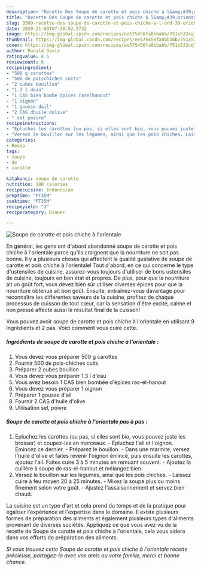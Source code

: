 ```yaml
---
description: "Recette Des Soupe de carotte et pois chiche à l&amp;#39;orientale"
title: "Recette Des Soupe de carotte et pois chiche à l&amp;#39;orientale"
slug: 3509-recette-des-soupe-de-carotte-et-pois-chiche-a-l-and-39-orientale
date: 2020-11-03T07:30:52.373Z
image: https://img-global.cpcdn.com/recipes/ee575456fa8bbabb/751x532cq70/soupe-de-carotte-et-pois-chiche-a-lorientale-photo-principale-de-la-recette.jpg
thumbnail: https://img-global.cpcdn.com/recipes/ee575456fa8bbabb/751x532cq70/soupe-de-carotte-et-pois-chiche-a-lorientale-photo-principale-de-la-recette.jpg
cover: https://img-global.cpcdn.com/recipes/ee575456fa8bbabb/751x532cq70/soupe-de-carotte-et-pois-chiche-a-lorientale-photo-principale-de-la-recette.jpg
author: Ronald Davis
ratingvalue: 4.5
reviewcount: 6
recipeingredient:
- "500 g carottes"
- "500 de poischiches cuits"
- "2 cubes bouillon"
- "1.3 l deau"
- "1 CAS bien bombe dpices raselhanout"
- "1 oignon"
- "1 gousse dail"
- "2 CAS dhuile dolive"
- " sel poivre"
recipeinstructions:
- "Epluchez les carottes (ou pas, si elles sont bio, vous pouvez juste les brosser) et coupez-les en morceaux. Epluchez l&#39;ail et l&#39;oignon. Emincez ce dernier. Préparez le bouillon. Dans une marmite, versez l&#39;huile d&#39;olive et faites revenir l&#39;oignon émincé, puis ensuite les carottes, ajoutez l&#39;ail. Faites cuire 3 à 5 minutes en remuant souvent. Ajoutez la cuillère à soupe de ras-el-hanout et mélangez bien."
- "Versez le bouillon sur les légumes, ainsi que les pois chiches. Laissez cuire à feu moyen 20 à 25 minutes. Mixez la soupe plus ou moins finement selon votre goût. Ajustez l&#39;assaisonnement et servez bien chaud."
categories:
- Resep
tags:
- soupe
- de
- carotte

katakunci: soupe de carotte 
nutrition: 188 calories
recipecuisine: Indonesian
preptime: "PT35M"
cooktime: "PT35M"
recipeyield: "3"
recipecategory: Dinner

---
```



![Soupe de carotte et pois chiche à l&#39;orientale](https://img-global.cpcdn.com/recipes/ee575456fa8bbabb/751x532cq70/soupe-de-carotte-et-pois-chiche-a-lorientale-photo-principale-de-la-recette.jpg)

En général, les gens ont d'abord abandonné soupe de carotte et pois chiche à l&#39;orientale parce qu'ils craignent que la nourriture ne soit pas bonne. Il y a plusieurs choses qui affectent la qualité gustative de soupe de carotte et pois chiche à l&#39;orientale! Tout d'abord, en ce qui concerne le type d'ustensiles de cuisine, assurez-vous toujours d'utiliser de bons ustensiles de cuisine, toujours en bon état et propres. De plus, pour que la nourriture ait un goût fort, vous devez bien sûr utiliser diverses épices pour que la nourriture obtenue ait bon goût. Ensuite, entraînez-vous davantage pour reconnaître les différentes saveurs de la cuisine, profitez de chaque processus de cuisson de tout cœur, car la sensation d'être excité, calme et non pressé affecte aussi le résultat final de la cuisson!

<!--inarticleads1-->

Vous pouvez avoir soupe de carotte et pois chiche à l&#39;orientale en utilisant 9 Ingrédients et 2 pas. Voici comment vous cuire cette.

##### Ingrédients de soupe de carotte et pois chiche à l&#39;orientale :

1. Vous devez vous préparer 500 g carottes
1. Fournir 500 de pois-chiches cuits
1. Préparer 2 cubes bouillon
1. Vous devez vous préparer 1.3 l d&#39;eau
1. Vous avez besoin 1 CAS bien bombée d&#39;épices ras-el-hanout
1. Vous devez vous préparer 1 oignon
1. Préparer 1 gousse d&#39;ail
1. Fournir 2 CAS d&#39;huile d&#39;olive
1. Utilisation  sel, poivre




<!--inarticleads2-->

##### Soupe de carotte et pois chiche à l&#39;orientale pas à pas :

1. Epluchez les carottes (ou pas, si elles sont bio, vous pouvez juste les brosser) et coupez-les en morceaux. - Epluchez l&#39;ail et l&#39;oignon. Emincez ce dernier. - Préparez le bouillon. - Dans une marmite, versez l&#39;huile d&#39;olive et faites revenir l&#39;oignon émincé, puis ensuite les carottes, ajoutez l&#39;ail. Faites cuire 3 à 5 minutes en remuant souvent. - Ajoutez la cuillère à soupe de ras-el-hanout et mélangez bien.
1. Versez le bouillon sur les légumes, ainsi que les pois chiches. - Laissez cuire à feu moyen 20 à 25 minutes. - Mixez la soupe plus ou moins finement selon votre goût. - Ajustez l&#39;assaisonnement et servez bien chaud.




<!--inarticleads1-->

<p>
La cuisine est un type d'art et cela prend du temps et de la pratique pour égaliser l'expérience et l'expertise dans le domaine. Il existe plusieurs formes de préparation des aliments et également plusieurs types d'aliments provenant de diverses sociétés. Appliquez ce que vous avez vu de la recette de Soupe de carotte et pois chiche à l&#39;orientale, cela vous aidera dans vos efforts de préparation des aliments.
</p>

<p>
<i>Si vous trouvez cette Soupe de carotte et pois chiche à l&#39;orientale recette précieuse, partagez-la avec vos amis ou votre famille, merci et bonne chance.</i>
</p>
